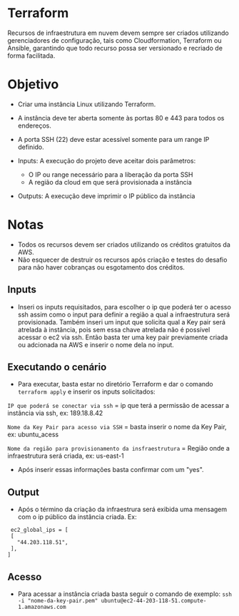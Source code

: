 # Terraform

Recursos de infraestrutura em nuvem devem sempre ser criados utilizando gerenciadores de configuração, tais como Cloudformation, Terraform ou Ansible, garantindo que todo recurso possa ser versionado e recriado de forma facilitada.

# Objetivo

- Criar uma instância Linux utilizando Terraform.
- A instância deve ter aberta somente às portas 80 e 443 para todos os endereços.
- A porta SSH (22) deve estar acessível somente para um range IP definido.
- Inputs: A execução do projeto deve aceitar dois parâmetros:
  - O IP ou range necessário para a liberação da porta SSH
  - A região da cloud em que será provisionada a instância

- Outputs: A execução deve imprimir o IP público da instância

# Notas

- Todos os recursos devem ser criados utilizando os créditos gratuitos da AWS.
- Não esquecer de destruir os recursos após criação e testes do desafio para não haver cobranças ou esgotamento dos créditos.


## Inputs

- Inseri os inputs requisitados, para escolher o ip que poderá ter o acesso ssh assim como o input para definir a região a qual a infraestrutura será provisionada.
Também inseri um input que solicita qual a Key pair será atrelada à instância, pois sem essa chave atrelada não é possível acessar o ec2 via ssh. Então basta ter uma key pair previamente criada ou adcionada na AWS e inserir o nome dela no input.

## Executando o cenário

- Para executar, basta estar no diretório Terraform e dar o comando `terraform apply` e inserir os inputs solicitados: 

 `IP que poderá se conectar via ssh` = ip que terá a permissão de acessar a instância via ssh, ex: 189.18.8.42

 `Nome da Key Pair para acesso via SSH` = basta inserir o nome da Key Pair, ex: ubuntu_acess

 `Nome da região para provisionamento da insfraestrutura` = Região onde a infraestrutura será criada, ex: us-east-1

 - Após inserir essas informações basta confirmar com um "yes".

 ## Output

 - Após o término da criação da infraestrura será exibida uma mensagem com o ip público da instância criada. Ex: 
 ```
  ec2_global_ips = [
  [
    "44.203.118.51",
  ],
]
```

## Acesso

- Para acessar a instância criada basta seguir o comando de exemplo: `ssh -i "nome-da-key-pair.pem" ubuntu@ec2-44-203-118-51.compute-1.amazonaws.com`



